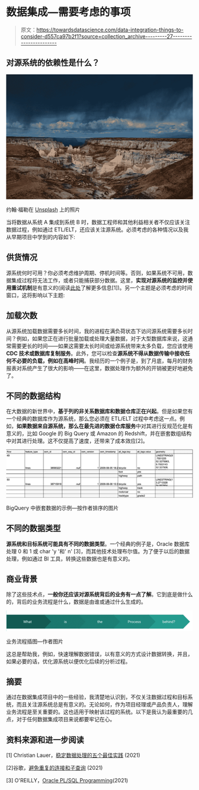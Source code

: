 # 数据集成—需要考虑的事项

> 原文：<https://towardsdatascience.com/data-integration-things-to-consider-d557ca97b2f1?source=collection_archive---------27----------------------->

## 对源系统的依赖性是什么？

![](img/936bdd313e7d8fba5c83a51c2d833672.png)

约翰·福勒在 [Unsplash](https://unsplash.com/t/nature?utm_source=unsplash&utm_medium=referral&utm_content=creditCopyText) 上的照片

当将数据从系统 A 集成到系统 B 时，数据工程师和其他利益相关者不仅应该关注数据过程，例如通过 ETL/ELT，还应该关注源系统。必须考虑的各种情况以及我从早期项目中学到的内容如下:

## **供货情况**

源系统何时可用？你必须考虑维护周期、停机时间等。否则，如果系统不可用，数据集成过程将无法工作，或者只能捕获部分数据。这里，**实现对源系统的监控并使用重试机制**是有意义的(阅读[此处](/five-best-practices-for-stable-data-processing-99304b18360e)了解更多信息[1])。另一个主题是必须考虑的时间窗口，这将影响以下主题:

## **加载次数**

从源系统加载数据需要多长时间，我的进程在满负荷状态下访问源系统需要多长时间？例如，如果您正在进行批量加载或处理大量数据，对于大型数据库来说，这通常需要更长的时间——如果这需要太长时间或给源系统带来太多负载，您应该使用 **CDC 技术或数据库复制服务**。此外，您可以检查**源系统不得从数据传输中接收任何不必要的负载，例如在高峰时间**。我经历的一个例子是，到了月底，每月的财务报表对系统产生了很大的影响——在这里，数据处理作为额外的开销被更好地避免了。

## **不同的数据结构**

在大数据的新世界中，**基于列的非关系数据库和数据仓库正在兴起**。但是如果您有一个经典的数据库作为源系统，那么您必须在 ETL/ELT 过程中考虑这一点。例如，**如果数据来自源系统，那么在最先进的数据仓库服务**中对其进行反规范化是有意义的，比如 Google 的 Big Query 或 Amazon 的 Redshift，并在嵌套数组结构中对其进行处理。这不仅提高了速度，还带来了成本效应[2]。

![](img/ebb7c0c0819b8f5855cf583d100f8d97.png)

BigQuery 中嵌套数据的示例—按作者排序的图片

## **不同的数据类型**

**源系统和目标系统可能具有不同的数据类型**。一个经典的例子是，Oracle 数据库处理 0 和 1 或 char 'y '和' n' [3]，而其他技术处理布尔值。为了便于以后的数据处理，例如通过 BI 工具，转换这些数据也是有意义的。

## 商业背景

除了这些技术点，**一般你还应该对源系统背后的业务有一点了解**。它到底是做什么的，背后的业务流程是什么，数据是由谁或通过什么生成的。

![](img/ce158aebe30497f7fafc14942c47bc05.png)

业务流程插图—作者图片

这总是帮助我，例如，快速理解数据错误，以有意义的方式设计数据转换，并且，如果必要的话，优化源系统以便优化后续的分析过程。

## 摘要

通过在数据集成项目中的一些经验，我清楚地认识到，不仅关注数据过程和目标系统，而且关注源系统总是有意义的。无论如何，作为项目经理或产品负责人，理解业务流程是至关重要的。这也适用于映射该过程的系统。以下是我认为最重要的几点，对于任何数据集成项目来说都要牢记在心。

## 资料来源和进一步阅读

[1] Christian Lauer，[稳定数据处理的五个最佳实践](/five-best-practices-for-stable-data-processing-99304b18360e) (2021)

[2]谷歌，[避免重复的连接和子查询](https://cloud.google.com/bigquery/docs/best-practices-performance-output#avoid_repeated_joins_and_subqueries) (2021)

[3] O'REILLY，[Oracle PL/SQL Programmin](https://learning.oreilly.com/library/view/oracle-plsql-programming/0596003811/)g(2021)